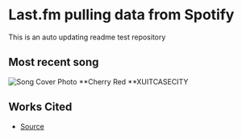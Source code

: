 # Last.fm pulling data from Spotify

This is an auto updating readme test repository

## Most recent song

![Song Cover Photo](https://lastfm.freetls.fastly.net/i/u/64s/2a96cbd8b46e442fc41c2b86b821562f.png)
**Cherry Red
**XUITCASECITY

## Works Cited

- [Source](https://dev.to/gargakshit/how-i-added-my-spotify-statistics-to-my-github-readme-4jdd)

